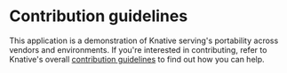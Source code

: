 # Contribution guidelines

This application is a demonstration of Knative serving's portability across vendors and environments. If you're interested in contributing, refer to Knative's overall [contribution guidelines](https://www.knative.dev/contributing/) to find out how you can help.
